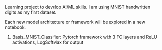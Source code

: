 Learning project to develop AI/ML skills. I am using MNIST handwritten digits as my first dataset.

Each new model architecture or framework will be explored in a new notebook.

1) Basis_MNIST_Classifier: Pytorch framework with 3 FC layers and ReLU activations, LogSoftMax for output
